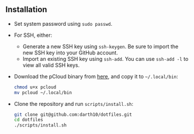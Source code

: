 ## Installation

- Set system password using `sudo passwd`.
- For SSH, either:
  - Generate a new SSH key using `ssh-keygen`.
    Be sure to import the new SSH key into your GitHub account.
  - Import an existing SSH key using `ssh-add`.
    You can use   `ssh-add -l` to view all valid SSH keys.
- Download the pCloud binary from [here][pcloud-download], and copy it to
  `~/.local/bin`:
  ```sh
  chmod u+x pcloud
  mv pcloud ~/.local/bin
  ```

- Clone the repository and run `scripts/install.sh`:
  ```sh
  git clone git@github.com:darth10/dotfiles.git
  cd dotfiles
  ./scripts/install.sh
  ```

[pcloud-download]: https://www.pcloud.com/download-free-online-cloud-file-storage.html
